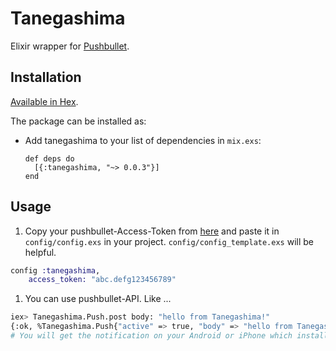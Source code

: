 # Tanegashima

Elixir wrapper for [Pushbullet](https://www.pushbullet.com/).

## Installation

[Available in Hex](https://hex.pm).

The package can be installed as:

  * Add tanegashima to your list of dependencies in `mix.exs`:

        def deps do
          [{:tanegashima, "~> 0.0.3"}]
        end

## Usage

1. Copy your pushbullet-Access-Token from [here](https://www.pushbullet.com/#settings) and paste it in `config/config.exs` in your project. `config/config_template.exs` will be helpful.
```elixir
config :tanegashima,
    access_token: "abc.defg123456789"
```
1.  You can use pushbullet-API. Like ...
```bash
iex> Tanegashima.Push.post body: "hello from Tanegashima!"
{:ok, %Tanegashima.Push{"active" => true, "body" => "hello from Tanegashima!", ...}
# You will get the notification on your Android or iPhone which installed Pushbullet apps.
```
